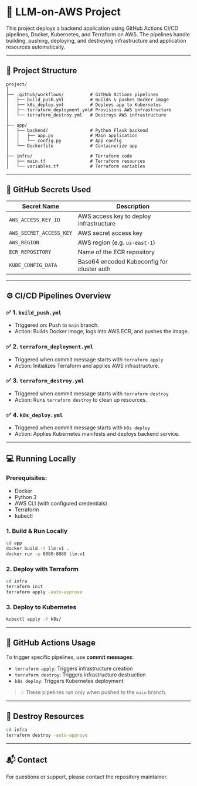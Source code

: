 
# 🚀 LLM-on-AWS Project

This project deploys a backend application using GitHub Actions CI/CD pipelines, Docker, Kubernetes, and Terraform on AWS. The pipelines handle building, pushing, deploying, and destroying infrastructure and application resources automatically.

---

## 📁 Project Structure

```
project/
│
├── .github/workflows/          # GitHub Actions pipelines
│   ├── build_push.yml          # Builds & pushes Docker image
│   ├── k8s_deploy.yml          # Deploys app to Kubernetes
│   ├── terraform_deployment.yml# Provisions AWS infrastructure
│   └── terraform_destroy.yml   # Destroys AWS infrastructure
│
├── app/
│   ├── backend/                # Python Flask backend
│   │   ├── app.py              # Main application
│   │   └── config.py           # App config
│   └── Dockerfile              # Containerize app
│
├── infra/                      # Terraform code
│   ├── main.tf                 # Terraform resources
│   └── variables.tf            # Terraform variables
```

---

## 🔐 GitHub Secrets Used

| Secret Name               | Description                                 |
|--------------------------|---------------------------------------------|
| `AWS_ACCESS_KEY_ID`      | AWS access key to deploy infrastructure     |
| `AWS_SECRET_ACCESS_KEY`  | AWS secret access key                       |
| `AWS_REGION`             | AWS region (e.g. `us-east-1`)               |
| `ECR_REPOSITORY`         | Name of the ECR repository                  |
| `KUBE_CONFIG_DATA`       | Base64 encoded Kubeconfig for cluster auth  |

---

## ⚙️ CI/CD Pipelines Overview

### ✅ 1. `build_push.yml`
- Triggered on: Push to `main` branch.
- Action: Builds Docker image, logs into AWS ECR, and pushes the image.

### ✅ 2. `terraform_deployment.yml`
- Triggered when commit message starts with `terraform apply`
- Action: Initializes Terraform and applies AWS infrastructure.

### ✅ 3. `terraform_destroy.yml`
- Triggered when commit message starts with `terraform destroy`
- Action: Runs `terraform destroy` to clean up resources.

### ✅ 4. `k8s_deploy.yml`
- Triggered when commit message starts with `k8s deploy`
- Action: Applies Kubernetes manifests and deploys backend service.

---

## 💻 Running Locally

### Prerequisites:
- Docker
- Python 3
- AWS CLI (with configured credentials)
- Terraform
- kubectl

### 1. Build & Run Locally
```bash
cd app
docker build -t llm:v1 .
docker run -p 8080:8080 llm:v1
```

### 2. Deploy with Terraform
```bash
cd infra
terraform init
terraform apply -auto-approve
```

### 3. Deploy to Kubernetes
```bash
kubectl apply -f k8s/
```

---

## 🚀 GitHub Actions Usage

To trigger specific pipelines, use **commit messages**:

- `terraform apply`: Triggers infrastructure creation
- `terraform destroy`: Triggers infrastructure destruction
- `k8s deploy`: Triggers Kubernetes deployment

> 💡 These pipelines run only when pushed to the `main` branch.

---

## 🧼 Destroy Resources
```bash
cd infra
terraform destroy -auto-approve
```

---

## 📬 Contact

For questions or support, please contact the repository maintainer.


